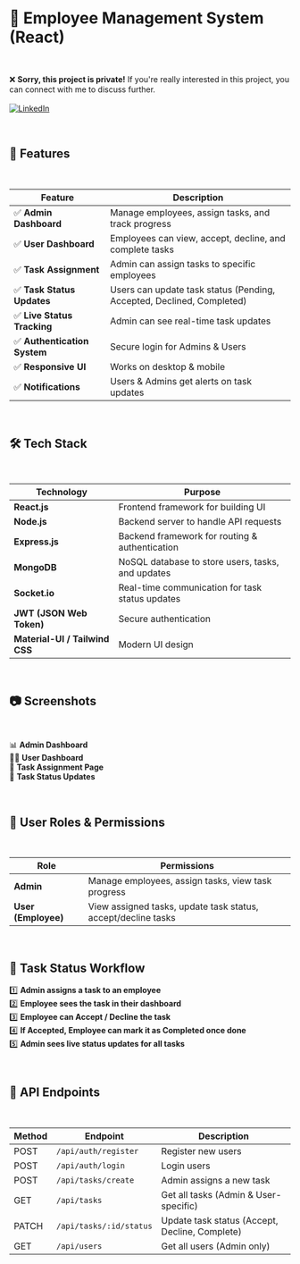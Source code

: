 # 🏢 Employee Management System (React)  

<br>  

❌ **Sorry, this project is private!** If you're really interested in this project, you can connect with me to discuss further.  <br>  
[![LinkedIn](https://img.shields.io/badge/-LinkedIn-0A66C2?style=for-the-badge&logo=linkedin&logoColor=white)](https://www.linkedin.com/in/nayan-darokar-468a85294/) <br>

<br>  
 

## 📌 Features  

<br>  

| Feature | Description |
|---------|------------|
| ✅ **Admin Dashboard** | Manage employees, assign tasks, and track progress |
| ✅ **User Dashboard** | Employees can view, accept, decline, and complete tasks |
| ✅ **Task Assignment** | Admin can assign tasks to specific employees |
| ✅ **Task Status Updates** | Users can update task status (Pending, Accepted, Declined, Completed) |
| ✅ **Live Status Tracking** | Admin can see real-time task updates |
| ✅ **Authentication System** | Secure login for Admins & Users |
| ✅ **Responsive UI** | Works on desktop & mobile |
| ✅ **Notifications** | Users & Admins get alerts on task updates |

<br>  

## 🛠 Tech Stack  

<br>  

| Technology | Purpose |
|------------|---------|
| **React.js** | Frontend framework for building UI |
| **Node.js** | Backend server to handle API requests |
| **Express.js** | Backend framework for routing & authentication |
| **MongoDB** | NoSQL database to store users, tasks, and updates |
| **Socket.io** | Real-time communication for task status updates |
| **JWT (JSON Web Token)** | Secure authentication |
| **Material-UI / Tailwind CSS** | Modern UI design |

<br>  

## 📷 Screenshots  

<br>  

📊 **Admin Dashboard**  
👨‍💻 **User Dashboard**  
📝 **Task Assignment Page**  
📌 **Task Status Updates**  

<br>  

## 📌 User Roles & Permissions  

<br>  

| Role | Permissions |
|------|------------|
| **Admin** | Manage employees, assign tasks, view task progress |
| **User (Employee)** | View assigned tasks, update task status, accept/decline tasks |

<br>  

## 📌 Task Status Workflow  

1️⃣ **Admin assigns a task to an employee**  
2️⃣ **Employee sees the task in their dashboard**  
3️⃣ **Employee can Accept / Decline the task**  
4️⃣ **If Accepted, Employee can mark it as Completed once done**  
5️⃣ **Admin sees live status updates for all tasks**  

<br>  

## 📌 API Endpoints  

<br>  

| Method | Endpoint | Description |
|--------|---------|-------------|
| POST | `/api/auth/register` | Register new users |
| POST | `/api/auth/login` | Login users |
| POST | `/api/tasks/create` | Admin assigns a new task |
| GET | `/api/tasks` | Get all tasks (Admin & User-specific) |
| PATCH | `/api/tasks/:id/status` | Update task status (Accept, Decline, Complete) |
| GET | `/api/users` | Get all users (Admin only) |

<br>  
